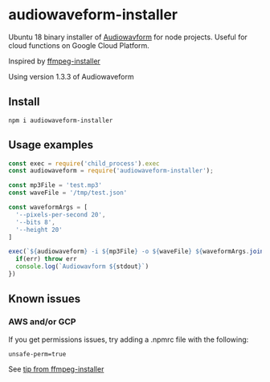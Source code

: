 # audiowaveform-installer

Ubuntu 18 binary installer of [Audiowavform](https://github.com/bbc/audiowaveform) for node projects. Useful for cloud functions on Google Cloud Platform.

Inspired by [ffmpeg-installer](https://github.com/kribblo/node-ffmpeg-installer)

Using version 1.3.3 of Audiowaveform

## Install

    npm i audiowaveform-installer
    
## Usage examples

```javascript
const exec = require('child_process').exec
const audiowaveform = require('audiowaveform-installer');

const mp3File = 'test.mp3'
const waveFile = '/tmp/test.json'

const waveformArgs = [
  '--pixels-per-second 20',
  '--bits 8',
  '--height 20'
]

exec(`${audiowaveform} -i ${mp3File} -o ${waveFile} ${waveformArgs.join(' ')}`, (err, stdout, stderr) => {
  if(err) throw err
  console.log(`Audiowavform ${stdout}`)
})
```

## Known issues

### AWS and/or GCP

If you get permissions issues, try adding a .npmrc file with the following:

    unsafe-perm=true
    
See [tip from ffmpeg-installer](https://github.com/kribblo/node-ffmpeg-installer/issues/21) 
